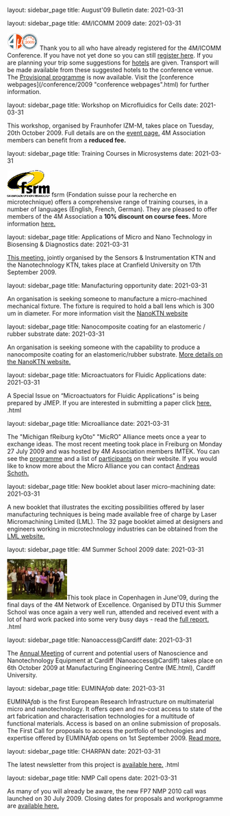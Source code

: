 layout: sidebar_page
title: August'09 Bulletin
date: 2021-03-31

<!--break-->
layout: sidebar_page
title: 4M/ICOMM 2009
date: 2021-03-31

![4M/ICOMM 2009](/images/conf2008-twin-thumb.png)
Thank you to all who have already registered for the 4M/ICOMM Conference. If you have not yet done so you can still [register here](/conference/2009/Registration_and_fee.html).
If you are planning your trip some suggestions for [hotels](/conference/2009/Hotels-and-Accomodation) are given. Transport will be made available from these suggested hotels to the conference venue. The [Provisional programme](/conference/2009/Programm.html) is now available. Visit the [conference webpages](/conference/2009 "conference webpages".html) for further information.  
 
layout: sidebar_page
title: Workshop on Microfluidics for Cells
date: 2021-03-31

This workshop, organised by Fraunhofer IZM-M, takes place on Tuesday, 20th October 2009. Full details are on the [event page.](/event/Workshop-Microfluidics-cell.html) 4M Association members can benefit from a <b>reduced fee.</b>  

layout: sidebar_page
title: Training Courses in Microsystems
date: 2021-03-31

![FSRM](/images/FSRM_LOGO_web.gif)
fsrm (Fondation suisse pour la recherche en microtechnique) offers a comprehensive range of training courses, in a number of languages (English, French, German). They are pleased to offer members of the 4M Association a <b>10% discount on course fees.</b> More information [here.](/contents/fsrm-training-course.html)

layout: sidebar_page
title: Applications of Micro and Nano Technology in Biosensing & Diagnostics
date: 2021-03-31

[This meeting,](/event/Applications-Micro-and-Nano-Technology-Biosensing-Diagnostic.html) jointly organised by the Sensors & Instrumentation KTN and the Nanotechnology KTN, takes place at Cranfield University on 17th September 2009.

layout: sidebar_page
title: Manufacturing opportunity
date: 2021-03-31

An organisation is seeking someone to manufacture a micro-machined mechanical fixture. The fixture is required to hold a ball lens which is 300 um in diameter. For more information visit the [NanoKTN website](http://newsweaver.co.uk/mntnetwork/e_article001510336.cfm?x=bfSwVqr,b58dPr8C)  

layout: sidebar_page
title: Nanocomposite coating for an elastomeric / rubber substrate
date: 2021-03-31

An organisation is seeking someone with the capability to produce a nanocomposite coating for an elastomeric/rubber substrate. [More details on the NanoKTN website.](http://newsweaver.co.uk/mntnetwork/e_article001510245.cfm?x=bfSwVqr,b58dPr8C)  

layout: sidebar_page
title: Microactuators for Fluidic Applications
date: 2021-03-31

A Special Issue on “Microactuators for Fluidic Applications” is being prepared by JMEP. If you are interested in submitting a paper click [here.](/contents/Special-Issue-Microactuators-Fluidic-Applications.html)  .html

layout: sidebar_page
title: Microalliance
date: 2021-03-31

The "Michigan fReiburg kyOto" "MicRO" Alliance meets once a year to exchange ideas. The most recent meeting took place in Freiburg on Monday 27 July 2009 and was hosted by 4M Association members IMTEK. You can see the [programme](http://sites.google.com/site/microalliancegroup/archive/2009-programme) and a list of [participants](http://sites.google.com/site/microalliancegroup/archive/2009-participants) on their website. If you would like to know more about the Micro Alliance you can contact [Andreas Schoth.](mailto:andreas.schoth@imtek.uni-freiburg.de)

layout: sidebar_page
title: New booklet about laser micro-machining
date: 2021-03-31

A new booklet that illustrates the exciting possibilities offered by laser manufacturing techniques is being made available free of charge by Laser Micromachining Limited (LML). The 32 page booklet aimed at designers and engineers working in microtechnology industries can be obtained from the [LML website.](http://www.lasermicromachining.com/)  

layout: sidebar_page
title: 4M Summer School 2009
date: 2021-03-31

![Summ Sch](/images/Group_DTUSummerschool2009thumb.jpg)This took place in Copenhagen in June'09, during the final days of the 4M Network of Excellence. Organised by DTU this Summer School was once again a very well run, attended and received event with a lot of hard work packed into some very busy days - read the [full report.](/contents/4M-Summer-School-2009.html)    .html
  
layout: sidebar_page
title: Nanoaccess@Cardiff
date: 2021-03-31

The [Annual Meeting](/event/NanoaccessCardiff) of current and potential users of Nanoscience and Nanotechnology Equipment at Cardiff (Nanoaccess@Cardiff) takes place on 6th October 2009 at Manufacturing Engineering Centre (ME.html), Cardiff University.

layout: sidebar_page
title: EUMINA*fab*
date: 2021-03-31

EUMINA*fab* is the first European Research Infrastructure on multimaterial micro and nanotechnology. It offers open and no-cost access to state of the art fabrication and characterisation technologies for a multitude of functional materials. Access is based on an online submission of proposals.
The First Call for proposals to access the portfolio of technologies and expertise offered by EUMINA*fab* opens on 1st September 2009. [Read more.](/contents/EUMINAfab-starts-operatio.html)

layout: sidebar_page
title: CHARPAN
date: 2021-03-31

The latest newsletter from this project is [available here.](/contents/CHARPAN.html)  .html

layout: sidebar_page
title: NMP Call opens
date: 2021-03-31

As many of you will already be aware, the new FP7 NMP 2010 call was launched on 30 July 2009. Closing dates for proposals and workprogramme are [available here.](/contents/NMP-Call-opened-31st-July-2009.html)